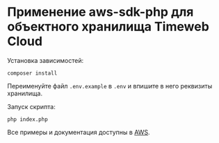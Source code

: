 # Применение aws-sdk-php для объектного хранилища Timeweb Cloud

Установка зависимостей:

```
composer install
```

Переименуйте файл `.env.example` в `.env` и впишите в него реквизиты хранилища.

Запуск скрипта:

```
php index.php
```

Все примеры и документация доступны в [AWS](https://aws.amazon.com/ru/sdk-for-php/).
